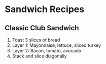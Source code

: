 # Sandwich Recipes

## Classic Club Sandwich

1.  Toast 3 slices of bread
2.  Layer 1: Mayonnaise, lettuce, sliced turkey
3.  Layer 2: Bacon, tomato, avocado
4.  Stack and slice diagonally

